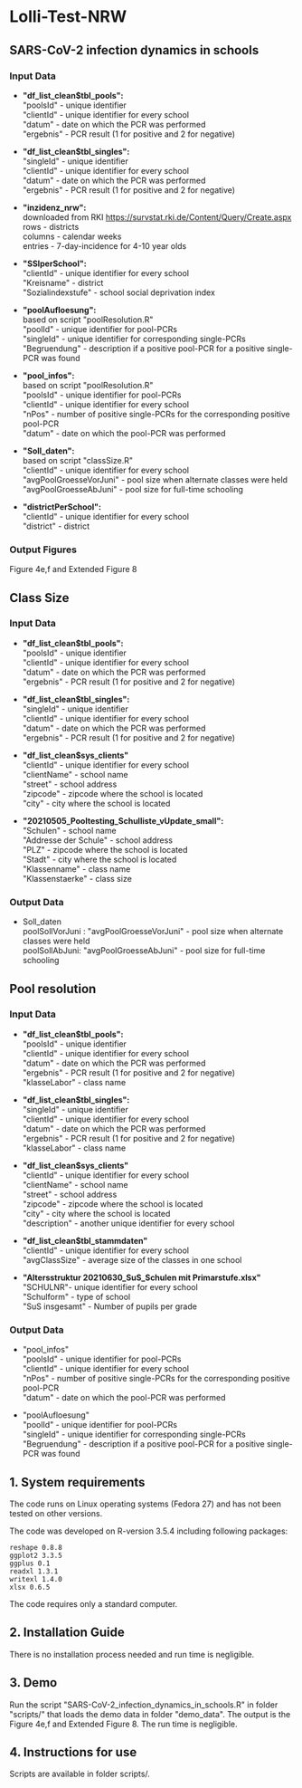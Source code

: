 # Lolli-Test-NRW

## SARS-CoV-2 infection dynamics in schools

### Input Data

- **"df_list_clean$tbl_pools":** \
"poolsId" - unique identifier \
"clientId" - unique identifier for every school \
"datum" - date on which the PCR was performed \
"ergebnis" - PCR result (1 for positive and 2 for negative)

- **"df_list_clean$tbl_singles":** \
"singleId" - unique identifier \
"clientId" - unique identifier for every school \
"datum" - date on which the PCR was performed  \
"ergebnis" - PCR result (1 for positive and 2 for negative) 

- **"inzidenz_nrw":** \
downloaded from RKI https://survstat.rki.de/Content/Query/Create.aspx \
rows - districts \
columns - calendar weeks \
entries - 7-day-incidence for 4-10 year olds 

- **"SSIperSchool":** \
"clientId" - unique identifier for every school \
"Kreisname" - district \
"Sozialindexstufe" - school social deprivation index

- **"poolAufloesung":** \
based on script "poolResolution.R" \
"poolId" - unique identifier for pool-PCRs \
"singleId" - unique identifier for corresponding single-PCRs \
"Begruendung" - description if a positive pool-PCR for a positive single-PCR was found

- **"pool_infos":** \
based on script "poolResolution.R" \
"poolsId" - unique identifier for pool-PCRs \
"clientId" - unique identifier for every school \
"nPos" - number of positive single-PCRs for the corresponding positive pool-PCR \
"datum" - date on which the pool-PCR was performed 

- **"Soll_daten":** \
based on script "classSize.R"\
"clientId" - unique identifier for every school \
"avgPoolGroesseVorJuni" - pool size when alternate classes were held \
"avgPoolGroesseAbJuni" - pool size for full-time schooling

- **"districtPerSchool":** \
"clientId" - unique identifier for every school \
"district" - district 

### Output Figures 
Figure 4e,f and Extended Figure 8

## Class Size

### Input Data

- **"df_list_clean$tbl_pools":** \
"poolsId" - unique identifier \
"clientId" - unique identifier for every school \
"datum" - date on which the PCR was performed \
"ergebnis" - PCR result (1 for positive and 2 for negative)

- **"df_list_clean$tbl_singles":** \
"singleId" - unique identifier \
"clientId" - unique identifier for every school \
"datum" - date on which the PCR was performed  \
"ergebnis" - PCR result (1 for positive and 2 for negative) 

- **"df_list_clean$sys_clients"** \
"clientId" - unique identifier for every school \
"clientName" - school name \
"street" - school address \
"zipcode" - zipcode where the school is located \
"city" - city where the school is located


- **"20210505_Pooltesting_Schulliste_vUpdate_small":** \
"Schulen" - school name \
"Addresse der Schule" - school address \
"PLZ" -  zipcode where the school is located \
"Stadt" - city where the school is located \
"Klassenname"	- class name \
"Klassenstaerke" - class size

### Output Data

- Soll_daten \
poolSollVorJuni : "avgPoolGroesseVorJuni" - pool size when alternate classes were held \
poolSollAbJuni: "avgPoolGroesseAbJuni" - pool size for full-time schooling

## Pool resolution

### Input Data

- **"df_list_clean$tbl_pools":** \
"poolsId" - unique identifier \
"clientId" - unique identifier for every school \
"datum" - date on which the PCR was performed \
"ergebnis" - PCR result (1 for positive and 2 for negative) \
"klasseLabor" - class name

- **"df_list_clean$tbl_singles":** \
"singleId" - unique identifier \
"clientId" - unique identifier for every school \
"datum" - date on which the PCR was performed  \
"ergebnis" - PCR result (1 for positive and 2 for negative) \
"klasseLabor" - class name

- **"df_list_clean$sys_clients"** \
"clientId" - unique identifier for every school \
"clientName" - school name \
"street" - school address \
"zipcode" - zipcode where the school is located \
"city" - city where the school is located \
"description" - another unique identifier for every school 

- **"df_list_clean$tbl_stammdaten"** \
"clientId" - unique identifier for every school \
"avgClassSize" - average size of the classes in one school 

- **"Altersstruktur 20210630_SuS_Schulen mit Primarstufe.xlsx"** \
"SCHULNR"- unique identifier for every school \
"Schulform" - type of school \
"SuS insgesamt" - Number of pupils per grade


### Output Data
- "pool_infos" \
"poolsId" - unique identifier for pool-PCRs \
"clientId" - unique identifier for every school \
"nPos" - number of positive single-PCRs for the corresponding positive pool-PCR \
"datum" - date on which the pool-PCR was performed 

- "poolAufloesung" \
"poolId" - unique identifier for pool-PCRs \
"singleId" - unique identifier for corresponding single-PCRs \
"Begruendung" - description if a positive pool-PCR for a positive single-PCR was found

## 1. System requirements
The code runs on Linux operating systems (Fedora 27) and has not been tested on other versions. 

The code was developed on R-version 3.5.4 including following packages:
```
reshape 0.8.8
ggplot2 3.3.5
ggplus 0.1
readxl 1.3.1
writexl 1.4.0
xlsx 0.6.5
```

The code requires only a standard computer.

## 2. Installation Guide
There is no installation process needed and run time is negligible. 

## 3. Demo
Run the script "SARS-CoV-2_infection_dynamics_in_schools.R" in folder "scripts/" that loads the demo data in folder "demo_data". The output is the Figure 4e,f and Extended Figure 8. The run time is negligible. 

## 4. Instructions for use
Scripts are available in folder scripts/.
